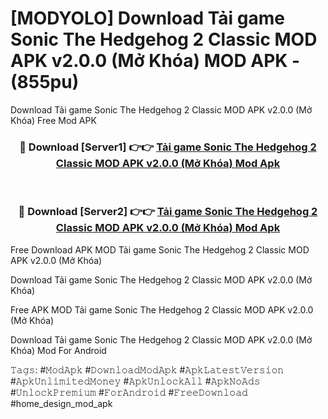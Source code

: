 # [MODYOLO] Download Tải game Sonic The Hedgehog 2 Classic MOD APK v2.0.0 (Mở Khóa) MOD APK - (855pu)
Download Tải game Sonic The Hedgehog 2 Classic MOD APK v2.0.0 (Mở Khóa) Free Mod APK

<div align="center">
<h3>🔴 Download [Server1] 👉👉 <a href="https://apk-comot.site?title=Tải_game_Sonic_The_Hedgehog_2_Classic_MOD_APK_v2.0.0_(Mở_Khóa)">Tải game Sonic The Hedgehog 2 Classic MOD APK v2.0.0 (Mở Khóa) Mod Apk</a></h3><br>

<h3>🔴 Download [Server2] 👉👉 <a href="https://apk-comot.site?title=Tải_game_Sonic_The_Hedgehog_2_Classic_MOD_APK_v2.0.0_(Mở_Khóa)">Tải game Sonic The Hedgehog 2 Classic MOD APK v2.0.0 (Mở Khóa) Mod Apk</a></h3>
</div>


Free Download APK MOD Tải game Sonic The Hedgehog 2 Classic MOD APK v2.0.0 (Mở Khóa)

Download Tải game Sonic The Hedgehog 2 Classic MOD APK v2.0.0 (Mở Khóa) 

Free APK MOD Tải game Sonic The Hedgehog 2 Classic MOD APK v2.0.0 (Mở Khóa) 

Download Tải game Sonic The Hedgehog 2 Classic MOD APK v2.0.0 (Mở Khóa) Mod For Android

𝚃𝚊𝚐𝚜: #𝙼𝚘𝚍𝙰𝚙𝚔 #𝙳𝚘𝚠𝚗𝚕𝚘𝚊𝚍𝙼𝚘𝚍𝙰𝚙𝚔 #𝙰𝚙𝚔𝙻𝚊𝚝𝚎𝚜𝚝𝚅𝚎𝚛𝚜𝚒𝚘𝚗 #𝙰𝚙𝚔𝚄𝚗𝚕𝚒𝚖𝚒𝚝𝚎𝚍𝙼𝚘𝚗𝚎𝚢 #𝙰𝚙𝚔𝚄𝚗𝚕𝚘𝚌𝚔𝙰𝚕𝚕 #𝙰𝚙𝚔𝙽𝚘𝙰𝚍𝚜 #𝚄𝚗𝚕𝚘𝚌𝚔𝙿𝚛𝚎𝚖𝚒𝚞𝚖 #𝙵𝚘𝚛𝙰𝚗𝚍𝚛𝚘𝚒𝚍 #𝙵𝚛𝚎𝚎𝙳𝚘𝚠𝚗𝚕𝚘𝚊𝚍 #home_design_mod_apk